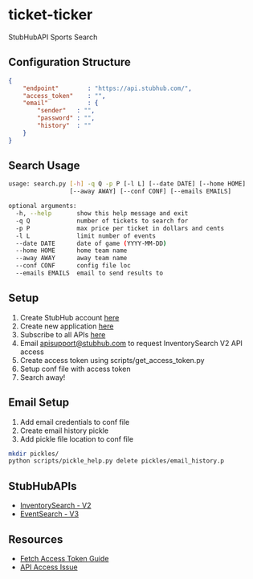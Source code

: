 # ticket-ticker

StubHubAPI Sports Search

## Configuration Structure
```json
{
    "endpoint"        : "https://api.stubhub.com/",
    "access_token"    : "",
    "email"           : {
        "sender"   : "",
        "password" : "",
        "history"  : ""
    }
}

```

## Search Usage
```bash
usage: search.py [-h] -q Q -p P [-l L] [--date DATE] [--home HOME]
                 [--away AWAY] [--conf CONF] [--emails EMAILS]

optional arguments:
  -h, --help       show this help message and exit
  -q Q             number of tickets to search for
  -p P             max price per ticket in dollars and cents
  -l L             limit number of events
  --date DATE      date of game (YYYY-MM-DD)
  --home HOME      home team name
  --away AWAY      away team name
  --conf CONF      config file loc
  --emails EMAILS  email to send results to

```

## Setup
1. Create StubHub account [here](https://myaccount.stubhub.com/login/register)
2. Create new application [here](https://developer.stubhub.com/store/site/pages/applications.jag)
3. Subscribe to all APIs [here](https://developer.stubhub.com/store/apis/info)
4. Email apisupport@stubhub.com to request InventorySearch V2 API access
5. Create access token using scripts/get_access_token.py
6. Setup conf file with access token
6. Search away!

## Email Setup
1. Add email credentials to conf file
2. Create email history pickle
3. Add pickle file location to conf file

```bash
mkdir pickles/
python scripts/pickle_help.py delete pickles/email_history.p
```

## StubHubAPIs
* [InventorySearch - V2](https://developer.stubhub.com/store/site/pages/doc-viewer.jag?category=Search&api=InventorySearchAPIv2&endpoint=searchListing&version=v2)
* [EventSearch - V3](https://developer.stubhub.com/store/site/pages/doc-viewer.jag?category=Search&api=EventSearchAPIv3&endpoint=searchforeventsv3&version=v3)

## Resources
* [Fetch Access Token Guide](http://ozzieliu.com/2016/06/21/scraping-ticket-data-with-stubhub-api/)
* [API Access Issue](http://stackoverflow.com/questions/40616679/stubhub-api-url-for-inventory-listings)


